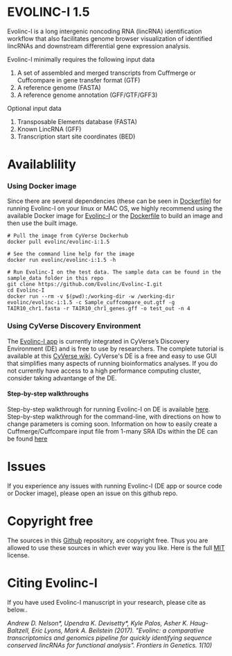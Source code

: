 # EVOLINC-I 1.5
Evolinc-I is a long intergenic noncoding RNA (lincRNA) identification workflow that also facilitates genome browser visualization of identified lincRNAs and downstream differential gene expression analysis. 

Evolinc-I minimally requires the following input data

1. A set of assembled and merged transcripts from Cuffmerge or Cuffcompare in gene transfer format (GTF)
2. A reference genome (FASTA)
3. A reference genome annotation (GFF/GTF/GFF3)



Optional input data

1. Transposable Elements database (FASTA)
2. Known LincRNA (GFF)
3. Transcription start site coordinates (BED)
 

# Availablility
### Using Docker image

Since there are several dependencies (these can be seen in [Dockerfile](https://hub.docker.com/r/cyverse/evolinc-i/~/dockerfile/)) for running Evolinc-I on your linux or MAC OS, we highly recommend using the available Docker image for [Evolinc-I](https://hub.docker.com/r/cyverse/evolinc-i/) or the [Dockerfile](https://hub.docker.com/r/cyverse/evolinc-i/~/dockerfile/) to build an image and then use the built image.

```
# Pull the image from CyVerse Dockerhub
docker pull evolinc/evolinc-i:1.5

# See the command line help for the image
docker run evolinc/evolinc-i:1.5 -h 

# Run Evolinc-I on the test data. The sample data can be found in the sample_data folder in this repo
git clone https://github.com/Evolinc/Evolinc-I.git
cd Evolinc-I
docker run --rm -v $(pwd):/working-dir -w /working-dir evolinc/evolinc-i:1.5 -c Sample_cuffcompare_out.gtf -g TAIR10_chr1.fasta -r TAIR10_chr1_genes.gff -o test_out -n 4
```

### Using CyVerse Discovery Environment

The [Evolinc-I app](https://de.cyverse.org/de/?type=apps&app-id=e980754e-8050-11e6-97c3-008cfa5ae621&system-id=de) is currently integrated in CyVerse’s Discovery Environment (DE) and is free to use by researchers. The complete tutorial is available at this [CyVerse wiki](https://wiki.cyverse.org/wiki/display/TUT/Evolinc+in+the+Discovery+Environment). CyVerse's DE is a free and easy to use GUI that simplifies many aspects of running bioinformatics analyses. If you do not currently have access to a high performance computing cluster, consider taking advantange of the DE.

#### Step-by-step walkthroughs

Step-by-step walkthrough for running Evolinc-I on DE is available [here](https://drive.google.com/open?id=0B-ferWixi_V3cmh0QzhJeXRXSE0).
Step-by-step walkthrough for the command-line, with directions on how to change parameters is coming soon. Information on how to easily create a Cuffmerge/Cuffcompare input file from 1-many SRA IDs within the DE can be found [here](https://drive.google.com/open?id=0B-ferWixi_V3NjVpdENLUXhLZjQ)


# Issues
If you experience any issues with running Evolinc-I (DE app or source code or Docker image), please open an issue on this github repo.

# Copyright free
The sources in this [Github](https://github.com/Evolinc/Evolinc-I) repository, are copyright free. Thus you are allowed to use these sources in which ever way you like. Here is the full [MIT](https://choosealicense.com/licenses/mit/#) license.

# Citing Evolinc-I
If you have used Evolinc-I manuscript in your research, please cite as below..

*Andrew D. Nelson&ast;, Upendra K. Devisetty&ast;, Kyle Palos, Asher K. Haug-Baltzell, Eric Lyons, Mark A. Beilstein (2017). "Evolinc: a comparative transcriptomics and genomics pipeline for quickly identifying sequence conserved lincRNAs for functional analysis". Frontiers in Genetics. 1(10)*
